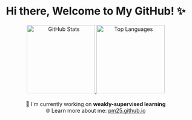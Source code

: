 <div align="center">
    <h1>Hi there, Welcome to My GitHub! ✨</h1>
    <a href="https://github.com/PM25">
        <img height="180em" src="https://github-readme-stats.vercel.app/api?username=pm25&theme=onedark&show_icons=true&rank_icon=github" alt="GitHub Stats" />
        <img height="180em" src="https://github-readme-stats.vercel.app/api/top-langs/?username=pm25&theme=onedark&layout=compact&hide=jupyter%20notebook&card_width=230em" alt="Top Languages" />
    </a>
</div>
<br/>

<div align="center">
    🔬 I'm currently working on <strong>weakly-supervised learning</strong><br/>
    🌐 Learn more about me: <a href="https://pm25.github.io">pm25.github.io</a><br/>
</div>
